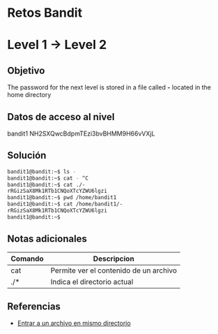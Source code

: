 # Retos Bandit

# Level 1 → Level 2

## Objetivo
The password for the next level is stored in a file called **-** located in the home directory

## Datos de acceso al nivel
bandit1
NH2SXQwcBdpmTEzi3bvBHMM9H66vVXjL

## Solución
```bash
bandit1@bandit:~$ ls - 
bandit1@bandit:~$ cat - ^C 
bandit1@bandit:~$ cat ./- 
rRGizSaX8Mk1RTb1CNQoXTcYZWU6lgzi 
bandit1@bandit:~$ pwd /home/bandit1 
bandit1@bandit:~$ cat /home/bandit1/- 
rRGizSaX8Mk1RTb1CNQoXTcYZWU6lgzi 
bandit1@bandit:~$
```
## Notas adicionales
| Comando | Descripcion |
|---------|-------------|
| cat | Permite ver el contenido de un archivo |
| ./* | Indica el directorio actual |
## Referencias
- [Entrar a un archivo en mismo directorio](https://www.google.com/url?sa=t&rct=j&q=&esrc=s&source=web&cd=&cad=rja&uact=8&ved=2ahUKEwihx53L1pr9AhWeN0QIHdDyC0cQFnoECAgQAQ&url=https%3A%2F%2Fstackoverflow.com%2Fquestions%2F42187323%2Fhow-to-open-a-dashed-filename-using-terminal&usg=AOvVaw1DWOaW6dQB70W6_VW1gcZu)

